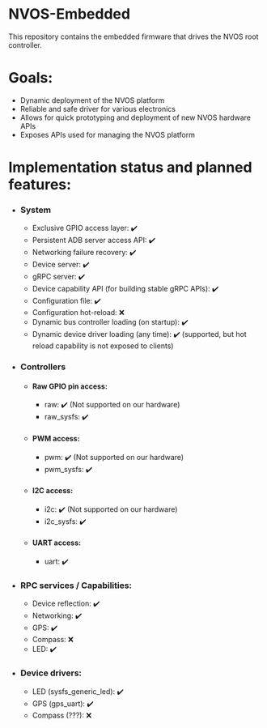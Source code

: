 # NVOS-Embedded
This repository contains the embedded firmware that drives the NVOS root controller.

# Goals:
 - Dynamic deployment of the NVOS platform
 - Reliable and safe driver for various electronics
 - Allows for quick prototyping and deployment of new NVOS hardware APIs
 - Exposes APIs used for managing the NVOS platform

# Implementation status and planned features:
 - ### System
   - Exclusive GPIO access layer: ✔️
   - Persistent ADB server access API: ✔️
   - Networking failure recovery: ✔️
   - Device server: ✔️
   - gRPC server: ✔️
   - Device capability API (for building stable gRPC APIs): ✔️
   - Configuration file: ✔️
   - Configuration hot-reload: ❌
   - Dynamic bus controller loading (on startup): ✔️
   - Dynamic device driver loading (any time): ✔️ (supported, but hot reload capability is not exposed to clients)
- ### Controllers
  - #### Raw GPIO pin access:
    - raw: ✔️ (Not supported on our hardware)
    - raw_sysfs: ✔️
  - #### PWM access:
    - pwm: ✔️ (Not supported on our hardware)
    - pwm_sysfs: ✔️
  - #### I2C access:
    - i2c: ✔️ (Not supported on our hardware)
    - i2c_sysfs: ✔️
  - #### UART access:
    - uart: ✔️
- ### RPC services / Capabilities:
  - Device reflection: ✔️
  - Networking: ✔️
  - GPS: ✔️
  - Compass: ❌
  - LED: ✔️
- ### Device drivers:
  - LED (sysfs_generic_led): ✔️
  - GPS (gps_uart): ✔️
  - Compass (???): ❌
